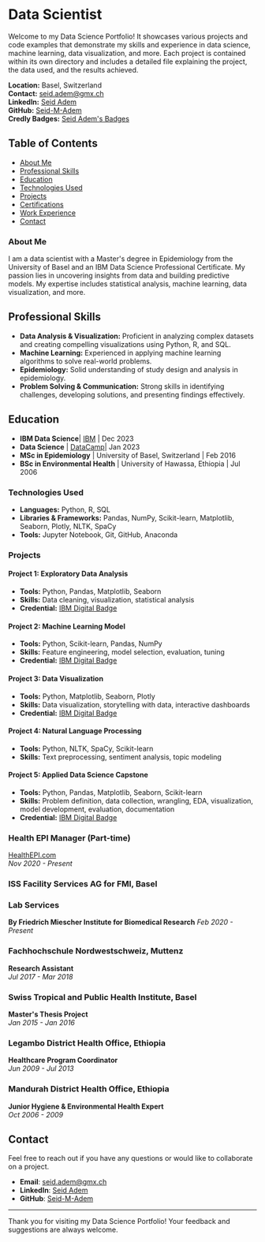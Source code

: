 # Data Scientist

Welcome to my Data Science Portfolio! It showcases various projects and code examples that demonstrate my skills and experience in data science, machine learning, data visualization, and more. Each project is contained within its own directory and includes a detailed file explaining the project, the data used, and the results achieved.

**Location:** Basel, Switzerland  
**Contact:** [seid.adem@gmx.ch](mailto:seid.adem@gmx.ch)  
**LinkedIn:** [Seid Adem](https://www.linkedin.com/in/seid-adem/)  
**GitHub:** [Seid-M-Adem](https://github.com/Seid-M-Adem)  
**Credly Badges:** [Seid Adem's Badges](https://www.credly.com/users/seid-adem.78176190/badges)

## Table of Contents
- [About Me](#about-me)
- [Professional Skills](#professional-skills)
- [Education](#education)
- [Technologies Used](#technologies-used)
- [Projects](#projects)
- [Certifications](#certifications)
- [Work Experience](#work-experience)
- [Contact](#contact)

### About Me

I am a data scientist with a Master's degree in Epidemiology from the University of Basel and an IBM Data Science Professional Certificate. My passion lies in uncovering insights from data and building predictive models. My expertise includes statistical analysis, machine learning, data visualization, and more.

## Professional Skills

- **Data Analysis & Visualization:** Proficient in analyzing complex datasets and creating compelling visualizations using Python, R, and SQL.
- **Machine Learning:** Experienced in applying machine learning algorithms to solve real-world problems.
- **Epidemiology:** Solid understanding of study design and analysis in epidemiology.
- **Problem Solving & Communication:** Strong skills in identifying challenges, developing solutions, and presenting findings effectively.


## Education

- **IBM Data Science**| [IBM](https://www.coursera.org/account/accomplishments/professional-cert/A4BUQYZQD36M) | Dec 2023
- **Data Science**    | [DataCamp](https://www.datacamp.com/statement-of-accomplishment/track/9a367564a4c3e722a846c7a477888972ebe75033?raw=1)| Jan 2023
- **MSc in Epidemiology** | University of Basel, Switzerland | Feb 2016
- **BSc in Environmental Health** | University of Hawassa, Ethiopia | Jul 2006

### Technologies Used

- **Languages:** Python, R, SQL
- **Libraries & Frameworks:** Pandas, NumPy, Scikit-learn, Matplotlib, Seaborn, Plotly, NLTK, SpaCy
- **Tools:** Jupyter Notebook, Git, GitHub, Anaconda

### Projects

#### Project 1: Exploratory Data Analysis
- **Tools:** Python, Pandas, Matplotlib, Seaborn
- **Skills:** Data cleaning, visualization, statistical analysis
- **Credential:** [IBM Digital Badge](https://www.credly.com/badges/913c02a1-2fd1-4db2-a259-4518716450a1)

#### Project 2: Machine Learning Model
- **Tools:** Python, Scikit-learn, Pandas, NumPy
- **Skills:** Feature engineering, model selection, evaluation, tuning
- **Credential:** [IBM Digital Badge](https://www.credly.com/badges/5ffb98ea-e298-4d2a-b145-90efdbf8c062)

#### Project 3: Data Visualization
- **Tools:** Python, Matplotlib, Seaborn, Plotly
- **Skills:** Data visualization, storytelling with data, interactive dashboards
- **Credential:** [IBM Digital Badge](https://www.credly.com/badges/a4dee89f-ca5e-4b04-8398-4d2f5e7ee042)

#### Project 4: Natural Language Processing
- **Tools:** Python, NLTK, SpaCy, Scikit-learn
- **Skills:** Text preprocessing, sentiment analysis, topic modeling

#### Project 5: Applied Data Science Capstone
- **Tools:** Python, Pandas, Matplotlib, Seaborn, Scikit-learn
- **Skills:** Problem definition, data collection, wrangling, EDA, visualization, model development, evaluation, documentation
- **Credential:** [IBM Digital Badge](https://www.credly.com/badges/99abc1d5-c727-4409-ab23-33312e849789)

### Health EPI Manager (Part-time)
[HealthEPI.com](https://healthepi.com)  
_Nov 2020 - Present_

### ISS Facility Services AG for FMI, Basel
### Lab Services
**By Friedrich Miescher Institute for Biomedical Research**
_Feb 2020 - Present_

### Fachhochschule Nordwestschweiz, Muttenz
**Research Assistant**  
_Jul 2017 - Mar 2018_

### Swiss Tropical and Public Health Institute, Basel
**Master's Thesis Project**  
_Jan 2015 - Jan 2016_

### Legambo District Health Office, Ethiopia
**Healthcare Program Coordinator**  
_Jun 2009 - Jul 2013_

### Mandurah District Health Office, Ethiopia
**Junior Hygiene & Environmental Health Expert**  
_Oct 2006 - 2009_



## Contact

Feel free to reach out if you have any questions or would like to collaborate on a project.

- **Email**: [seid.adem@gmx.ch](mailto:seid.adem@gmx.ch)
- **LinkedIn**: [Seid Adem](https://www.linkedin.com/in/seid-adem/)
- **GitHub**: [Seid-M-Adem](https://github.com/Seid-M-Adem)

---

Thank you for visiting my Data Science Portfolio! Your feedback and suggestions are always welcome.
